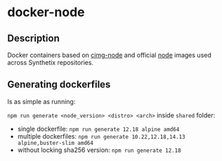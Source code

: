 # docker-node

## Description

Docker containers based on [cimg-node](https://github.com/CircleCI-Public/cimg-node) and official [node](https://hub.docker.com/_/node) images used across Synthetix repositories.

## Generating dockerfiles

Is as simple as running:

`npm run generate <node_version> <distro> <arch>` inside `shared` folder:

* single dockerfile: `npm run generate 12.18 alpine amd64`
* multiple dockerfiles: `npm run generate 10.22,12.18,14.13 alpine,buster-slim amd64`
* without locking sha256 version: `npm run generate 12.18`
